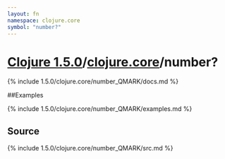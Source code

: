```yaml
---
layout: fn
namespace: clojure.core
symbol: "number?"
---
```


# [Clojure 1.5.0](../../)/[clojure.core](../)/number?

{% include 1.5.0/clojure.core/number_QMARK/docs.md %}

##Examples

{% include 1.5.0/clojure.core/number_QMARK/examples.md %}
## Source
{% include 1.5.0/clojure.core/number_QMARK/src.md %}

